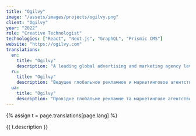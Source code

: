 ```yaml
---
title: "Ogilvy"
image: "/assets/images/projects/ogilvy.png"
client: "Ogilvy"
year: "2022"
role: "Creative Technologist"
technologies: ["React", "Next.js", "GraphQL", "Prismic CMS"]
website: "https://ogilvy.com"
translations:
  en:
    title: "Ogilvy"
    description: "A leading global advertising and marketing agency leveraging technology to create impactful digital campaigns."
  ru:
    title: "Ogilvy"
    description: "Ведущее глобальное рекламное и маркетинговое агентство, использующее технологии для создания эффективных цифровых кампаний."
  ua:
    title: "Ogilvy"
    description: "Провідне глобальне рекламне та маркетингове агентство, що використовує технології для створення ефективних цифрових кампаній."
---
```


{% assign t = page.translations[page.lang] %}

{{ t.description }} 